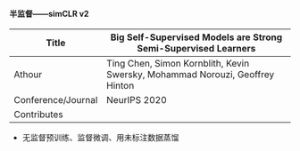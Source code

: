 #### 半监督——simCLR v2

| Title              | Big Self-Supervised Models are Strong Semi-Supervised Learners               |
| ------------------ | ---------------------------------------------------------------------------- |
| Athour             | Ting Chen, Simon Kornblith, Kevin Swersky, Mohammad Norouzi, Geoffrey Hinton |
| Conference/Journal | NeurIPS 2020                                                                 |
| Contributes        |                                                                              |

- 无监督预训练、监督微调、用未标注数据蒸馏
